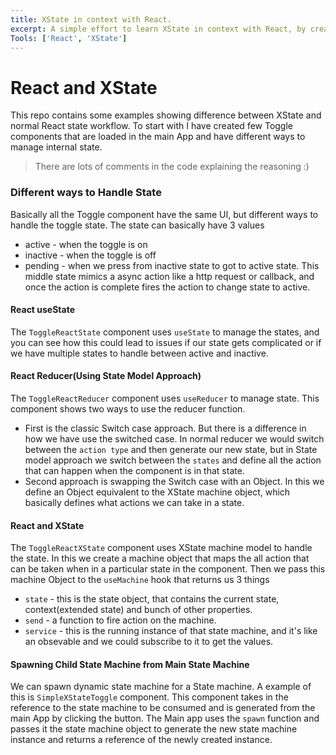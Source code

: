 ```yaml
---
title: XState in context with React.
excerpt: A simple effort to learn XState in context with React, by creating sample components and showing the difference.
Tools: ['React', 'XState']
---
```



# React and XState

This repo contains some examples showing difference between XState and normal React state workflow. To start with I have created few Toggle components that are loaded in the main App and have different ways to manage internal state. 

> There are lots of comments in the code explaining the reasoning :)

### Different ways to Handle State

Basically all the Toggle component have the same UI, but different ways to handle the toggle state. The state can basically have 3 values
- active - when the toggle is on
- inactive - when the toggle is off
- pending - when we press from inactive state to got to active state. This middle state mimics a async action like a http request or callback, and once the action is complete fires the action to change state to active.
  

#### React useState
The `ToggleReactState` component uses `useState` to manage the states, and you can see how this could lead to issues if our state gets complicated or if we have multiple states to handle between active and inactive.

#### React Reducer(Using State Model Approach)
The `ToggleReactReducer` component uses `useReducer` to manage state. This component shows two ways to use the reducer function.
- First is the classic Switch case approach. But there is a difference in how we have use the switched case. In normal reducer we would switch between the `action type` and then generate our new state, but in State model approach we switch between the `states` and define all the action that can happen when the component is in that state.
- Second approach is swapping the Switch case with an Object. In this we define an Object equivalent to the XState machine object, which basically defines what actions we can take in a state.

#### React and XState
The `ToggleReactXState` component uses XState machine model to handle the state. In this we create a machine object that maps the all action that can be taken when in a particular state in the component. Then we pass this machine Object to the `useMachine` hook that returns us 3 things
- `state` - this is the state object, that contains the current state, context(extended state) and bunch of other properties.
-  `send` - a function to fire action on the machine.
-  `service` - this is the running instance of that state machine, and it's like an obsevable and we could subscribe to it to get the values.

#### Spawning  Child State Machine from Main State Machine
We can spawn dynamic state machine for a State machine. A example of this is `SimpleXStateToggle` component. This component takes in the reference to the state machine to be consumed and is generated from the main App by clicking the button. The Main app uses the `spawn` function and passes it the state machine object to generate the new state machine instance and returns a reference of the newly created instance.

